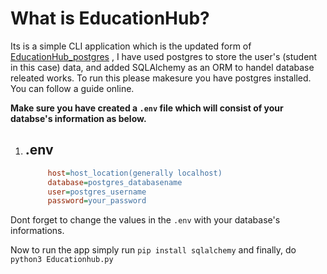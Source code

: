 # What is EducationHub?

Its is a simple CLI application which is the updated form of [EducationHub_postgres](https://github.com/Rohanpudasaini/EducationHub_postgres) , I have used postgres to store the user's (student in this case) data, and added SQLAlchemy as an ORM to handel database releated works. To run this please makesure you have postgres installed.
You can follow a guide online.

**Make sure you have created a `.env` file which will consist of your databse's information as below.**

1. ## .env

   ```ini
        host=host_location(generally localhost)
        database=postgres_databasename
        user=postgres_username
        password=your_password
    ```

Dont forget to change the values in the `.env` with your database's informations.

Now to run the app simply run
`pip install sqlalchemy`
and finally, do
`python3 Educationhub.py`
